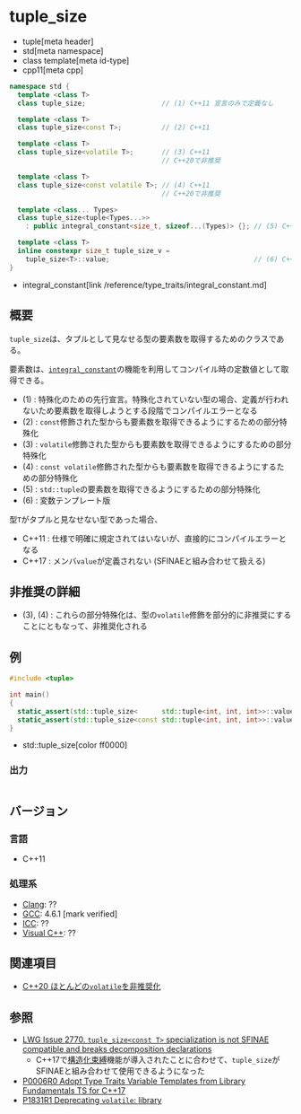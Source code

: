 # tuple_size
* tuple[meta header]
* std[meta namespace]
* class template[meta id-type]
* cpp11[meta cpp]

```cpp
namespace std {
  template <class T>
  class tuple_size;                   // (1) C++11 宣言のみで定義なし

  template <class T>
  class tuple_size<const T>;          // (2) C++11

  template <class T>
  class tuple_size<volatile T>;       // (3) C++11
                                      // C++20で非推奨

  template <class T>
  class tuple_size<const volatile T>; // (4) C++11
                                      // C++20で非推奨

  template <class... Types>
  class tuple_size<tuple<Types...>>
    : public integral_constant<size_t, sizeof...(Types)> {}; // (5) C++11

  template <class T>
  inline constexpr size_t tuple_size_v =
    tuple_size<T>::value;                                    // (6) C++17
}
```
* integral_constant[link /reference/type_traits/integral_constant.md]

## 概要
`tuple_size`は、タプルとして見なせる型の要素数を取得するためのクラスである。

要素数は、[`integral_constant`](/reference/type_traits/integral_constant.md)の機能を利用してコンパイル時の定数値として取得できる。

- (1) : 特殊化のための先行宣言。特殊化されていない型の場合、定義が行われないため要素数を取得しようとする段階でコンパイルエラーとなる
- (2) : `const`修飾された型からも要素数を取得できるようにするための部分特殊化
- (3) : `volatile`修飾された型からも要素数を取得できるようにするための部分特殊化
- (4) : `const volatile`修飾された型からも要素数を取得できるようにするための部分特殊化
- (5) : `std::tuple`の要素数を取得できるようにするための部分特殊化
- (6) : 変数テンプレート版


型`T`がタプルと見なせない型であった場合、

- C++11 : 仕様で明確に規定されてはいないが、直接的にコンパイルエラーとなる
- C++17 : メンバ`value`が定義されない (SFINAEと組み合わせて扱える)


## 非推奨の詳細
- (3), (4) : これらの部分特殊化は、型の`volatile`修飾を部分的に非推奨にすることにともなって、非推奨化される


## 例

```cpp example
#include <tuple>

int main()
{
  static_assert(std::tuple_size<      std::tuple<int, int, int>>::value == 3, "");
  static_assert(std::tuple_size<const std::tuple<int, int, int>>::value == 3, "");
}
```
* std::tuple_size[color ff0000]

### 出力
```
```

## バージョン
### 言語
- C++11

### 処理系
- [Clang](/implementation.md#clang): ??
- [GCC](/implementation.md#gcc): 4.6.1 [mark verified]
- [ICC](/implementation.md#icc): ??
- [Visual C++](/implementation.md#visual_cpp): ??


## 関連項目
- [C++20 ほとんどの`volatile`を非推奨化](/lang/cpp20/deprecating_volatile.md)


## 参照
- [LWG Issue 2770. `tuple_size<const T>` specialization is not SFINAE compatible and breaks decomposition declarations](https://wg21.cmeerw.net/lwg/issue2770)
    - C++17で[構造化束縛](/lang/cpp17/structured_bindings.md)機能が導入されたことに合わせて、`tuple_size`がSFINAEと組み合わせて使用できるようになった
- [P0006R0 Adopt Type Traits Variable Templates from Library Fundamentals TS for C++17](http://www.open-std.org/jtc1/sc22/wg21/docs/papers/2015/p0006r0.html)
- [P1831R1 Deprecating `volatile`: library](http://www.open-std.org/jtc1/sc22/wg21/docs/papers/2020/p1831r1.html)
